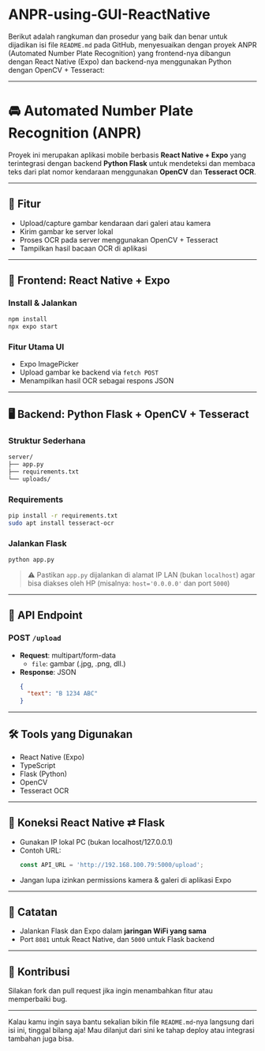 # ANPR-using-GUI-ReactNative
Berikut adalah rangkuman dan prosedur yang baik dan benar untuk dijadikan isi file `README.md` pada GitHub, menyesuaikan dengan proyek ANPR (Automated Number Plate Recognition) yang frontend-nya dibangun dengan React Native (Expo) dan backend-nya menggunakan Python dengan OpenCV + Tesseract:

---

# 🚘 Automated Number Plate Recognition (ANPR)

Proyek ini merupakan aplikasi mobile berbasis **React Native + Expo** yang terintegrasi dengan backend **Python Flask** untuk mendeteksi dan membaca teks dari plat nomor kendaraan menggunakan **OpenCV** dan **Tesseract OCR**.

---

## 🧩 Fitur

- Upload/capture gambar kendaraan dari galeri atau kamera
- Kirim gambar ke server lokal
- Proses OCR pada server menggunakan OpenCV + Tesseract
- Tampilkan hasil bacaan OCR di aplikasi

---

## 📱 Frontend: React Native + Expo

### Install & Jalankan

```bash
npm install
npx expo start
```

### Fitur Utama UI
- Expo ImagePicker
- Upload gambar ke backend via `fetch POST`
- Menampilkan hasil OCR sebagai respons JSON

---

## 🖥️ Backend: Python Flask + OpenCV + Tesseract

### Struktur Sederhana

```bash
server/
├── app.py
├── requirements.txt
└── uploads/
```

### Requirements

```bash
pip install -r requirements.txt
sudo apt install tesseract-ocr
```

### Jalankan Flask

```bash
python app.py
```

> ⚠️ Pastikan `app.py` dijalankan di alamat IP LAN (bukan `localhost`) agar bisa diakses oleh HP (misalnya: `host='0.0.0.0'` dan port `5000`)

---

## 🧠 API Endpoint

### POST `/upload`

- **Request**: multipart/form-data
  - `file`: gambar (.jpg, .png, dll.)
- **Response**: JSON
  ```json
  {
    "text": "B 1234 ABC"
  }
  ```

---

## 🛠️ Tools yang Digunakan

- React Native (Expo)
- TypeScript
- Flask (Python)
- OpenCV
- Tesseract OCR

---

## 📶 Koneksi React Native ⇄ Flask

- Gunakan IP lokal PC (bukan localhost/127.0.0.1)
- Contoh URL:
  ```ts
  const API_URL = 'http://192.168.100.79:5000/upload';
  ```
- Jangan lupa izinkan permissions kamera & galeri di aplikasi Expo

---

## 📌 Catatan

- Jalankan Flask dan Expo dalam **jaringan WiFi yang sama**
- Port `8081` untuk React Native, dan `5000` untuk Flask backend

---

## 🤝 Kontribusi

Silakan fork dan pull request jika ingin menambahkan fitur atau memperbaiki bug.

---

Kalau kamu ingin saya bantu sekalian bikin file `README.md`-nya langsung dari isi ini, tinggal bilang aja! Mau dilanjut dari sini ke tahap deploy atau integrasi tambahan juga bisa.
